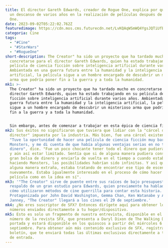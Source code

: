 ```yaml
---
title: El director Gareth Edwards, creador de Rogue One, explica por qué se tomó
  un descanso de varios años en la realización de películas después de Rogue
  One.
date: 2023-09-02T05:22:02.762Z
featuredimage: https://cdn.mos.cms.futurecdn.net/LvKQAqWSmWQ4YgsJQTiUfB-970-80.jpg.webp
categoria: Cine
tags:
  - "#Cine"
  - "#StarWars"
  - "#RogueOne"
short-description: The Creator" ha sido un proyecto que ha tardado mucho en
  concretarse para el director Gareth Edwards, quien ha estado trabajando en su
  película de ciencia ficción sobre inteligencia artificial durante varios años.
  Ambientada en una guerra futura entre la humanidad y la inteligencia
  artificial, la película sigue a un hombre encargado de descubrir un misterioso
  arma que podría poner fin a la guerra y a toda la humanidad.
mk1: >-
  The Creator" ha sido un proyecto que ha tardado mucho en concretarse para el
  director Gareth Edwards, quien ha estado trabajando en su película de ciencia
  ficción sobre inteligencia artificial durante varios años. Ambientada en una
  guerra futura entre la humanidad y la inteligencia artificial, la película
  sigue a un hombre encargado de descubrir un misterioso arma que podría poner
  fin a la guerra y a toda la humanidad.


  Sin embargo, antes de comenzar a trabajar en esta épica de ciencia ficción, Edwards se tomó un pequeño descanso en su carrera después de dirigir la precuela de Star Wars, Rogue One, en 2016. "Necesitaba bajarme del carrusel, ¿sabes a lo que me refiero?" dice Edwards sobre el descanso en una entrevista con la revista SFX en el nuevo número, que presenta a Daryl Dixon de The Walking Dead en la portada. "En Hollywood, puedes quedarte atrapado en la rueda de hámster, o en cualquier otra analogía que quieras usar. Solo quería bajarme y tomar un descanso para pensar en lo siguiente".
mk2: Sus éxitos no significaron que tuviera que lidiar con la "cárcel del
  director" impuesta por la industria. Más bien, fue una cárcel existencial.
  "Tuve la oportunidad de hacer una película de ciencia ficción muy barata con
  Monsters, y me di cuenta de que había algunas ventajas serias en no tener
  dinero", dice. "Fue un poco chocante tener todo el dinero que pudieras desear
  y aún así estar limitado. Sentía que si de alguna manera pudiera conseguir esa
  gran bolsa de dinero y enviarla de vuelta en el tiempo a cuando estaba
  haciendo Monsters, las posibilidades habrían sido infinitas. Y así que, de
  alguna manera extraña, estaba tratando de encontrar ese tipo de escenario
  nuevamente. Estaba igualmente interesado en el proceso de cómo hacer la
  película como en la idea en sí".
mk3: '"The Creator" sirve de puente entre sus raíces de bajo presupuesto y el
  respaldo de un gran estudio para Edwards, quien previamente ha hablado sobre
  cómo utilizaron métodos de cine guerrilla para contar esta historia.
  Protagonizada por John David Washington, Gemma Chan, Ken Watanabe y Allison
  Janney, "The Creator" llegará a los cines el 29 de septiembre.'
mk4: ¿No eres suscriptor de SFX? Entonces dirígete aquí para obtener los últimos
  números enviados directamente a tu hogar/dispositivo.
mk5: Esto es solo un fragmento de nuestra entrevista, disponible en el último
  número de la revista SFX, que presenta a Daryl Dixon de The Walking Dead en la
  portada y estará disponible en los quioscos a partir del miércoles 6 de
  septiembre. Para obtener aún más contenido exclusivo de SFX, regístrate en el
  boletín, que te enviará todas las últimas exclusivas directamente a tu bandeja
  de entrada.
---
```

